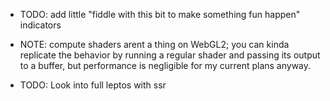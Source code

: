 - TODO: add little "fiddle with this bit to make something fun happen" indicators
- NOTE: compute shaders arent a thing on WebGL2; you can kinda replicate the behavior by running a regular shader and passing its output to a buffer, but performance is negligible for my current plans anyway.

- TODO: Look into full leptos with ssr
